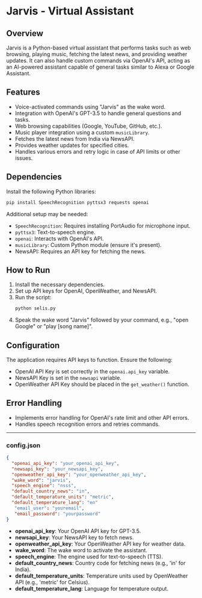 # Jarvis - Virtual Assistant

## Overview
Jarvis is a Python-based virtual assistant that performs tasks such as web browsing, playing music, fetching the latest news, and providing weather updates. It can also handle custom commands via OpenAI's API, acting as an AI-powered assistant capable of general tasks similar to Alexa or Google Assistant.

## Features
- Voice-activated commands using "Jarvis" as the wake word.
- Integration with OpenAI's GPT-3.5 to handle general questions and tasks.
- Web browsing capabilities (Google, YouTube, GitHub, etc.).
- Music player integration using a custom `musicLibrary`.
- Fetches the latest news from India via NewsAPI.
- Provides weather updates for specified cities.
- Handles various errors and retry logic in case of API limits or other issues.

## Dependencies
Install the following Python libraries:
```bash
pip install SpeechRecognition pyttsx3 requests openai
```

Additional setup may be needed:
- `SpeechRecognition`: Requires installing PortAudio for microphone input.
- `pyttsx3`: Text-to-speech engine.
- `openai`: Interacts with OpenAI's API.
- `musicLibrary`: Custom Python module (ensure it's present).
- NewsAPI: Requires an API key for fetching the news.

## How to Run
1. Install the necessary dependencies.
2. Set up API keys for OpenAI, OpenWeather, and NewsAPI.
3. Run the script:
    ```bash
    python selis.py
    ```
4. Speak the wake word "Jarvis" followed by your command, e.g., "open Google" or "play [song name]".

## Configuration
The application requires API keys to function. Ensure the following:
- OpenAI API Key is set correctly in the `openai.api_key` variable.
- NewsAPI Key is set in the `newsapi` variable.
- OpenWeather API Key should be placed in the `get_weather()` function.

## Error Handling
- Implements error handling for OpenAI's rate limit and other API errors.
- Handles speech recognition errors and retries commands.

---

### config.json

```json
{
  "openai_api_key": "your_openai_api_key",
  "newsapi_key": "your_newsapi_key",
  "openweather_api_key": "your_openweather_api_key",
  "wake_word": "jarvis",
  "speech_engine": "nsss",
  "default_country_news": "in",
  "default_temperature_units": "metric",
  "default_temperature_lang": "en"
   "email_user": "youremail",
   "email_password": "yourpassword"
}
```

- **openai_api_key**: Your OpenAI API key for GPT-3.5.
- **newsapi_key**: Your NewsAPI key to fetch news.
- **openweather_api_key**: Your OpenWeather API key for weather data.
- **wake_word**: The wake word to activate the assistant.
- **speech_engine**: The engine used for text-to-speech (TTS).
- **default_country_news**: Country code for fetching news (e.g., 'in' for India).
- **default_temperature_units**: Temperature units used by OpenWeather API (e.g., 'metric' for Celsius).
- **default_temperature_lang**: Language for temperature output.

